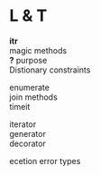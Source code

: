 L & T  
===============  
__itr__  
magic methods  
__?__ purpose  
Distionary constraints  
  
enumerate  
join methods  
timeit  
  
iterator  
generator  
decorator  
  
ecetion error types  
